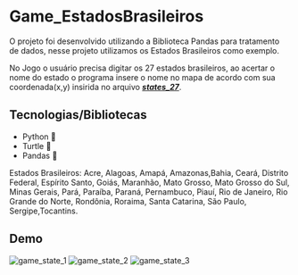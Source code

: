 # Game_EstadosBrasileiros
O projeto foi desenvolvido utilizando a Biblioteca Pandas para tratamento de dados, nesse projeto utilizamos os Estados Brasileiros como exemplo.

No Jogo o usuário precisa digitar os 27 estados brasileiros, ao acertar o nome do estado o programa insere o nome no mapa de acordo com sua coordenada(x,y) insirida no arquivo [**_states_27_**](https://github.com/LaianeGerotto/Game_EstadosBrasileiros/blob/main/states_27.csv).

## Tecnologias/Bibliotecas
- Python 🐍
- Turtle 🐢
- Pandas 🐼

Estados Brasileiros:
Acre, Alagoas, Amapá, Amazonas,Bahia, Ceará, Distrito Federal, Espírito Santo, Goiás, Maranhão, Mato Grosso, Mato Grosso do Sul, Minas Gerais, Pará, Paraíba, Paraná, Pernambuco,
Piauí, Rio de Janeiro, Rio Grande do Norte, Rondônia, Roraima, Santa Catarina, São Paulo, Sergipe,Tocantins.

## Demo
![game_state_1](https://user-images.githubusercontent.com/60964592/169101996-bdd3d909-e9bb-4691-89de-1b6594f21aef.jpg)
![game_state_2](https://user-images.githubusercontent.com/60964592/169102029-0e50bed7-7184-4166-bf62-12cf295ae36d.jpg)
![game_state_3](https://user-images.githubusercontent.com/60964592/169102819-d4634854-5b64-4f02-9a46-15a86d0cc83b.jpg)

